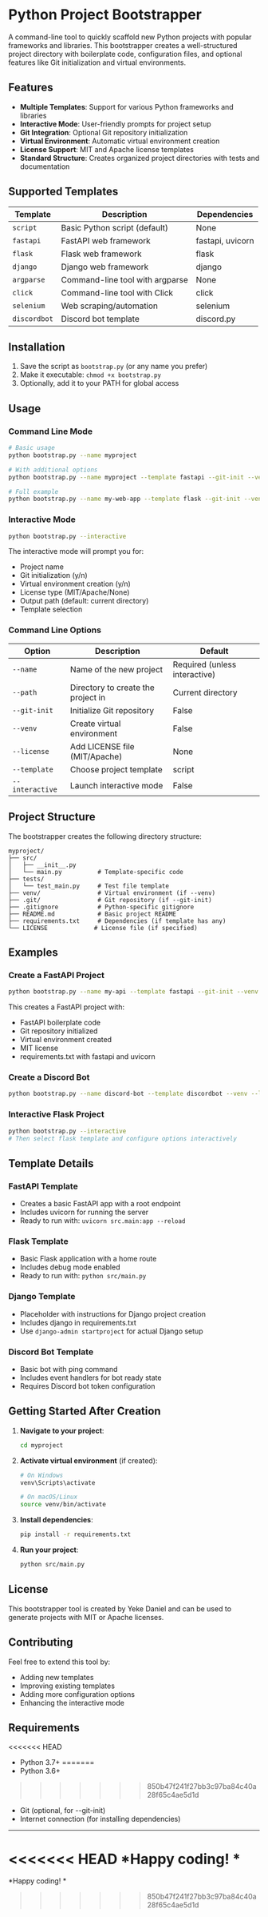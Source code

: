 # Python Project Bootstrapper

A command-line tool to quickly scaffold new Python projects with popular frameworks and libraries. This bootstrapper creates a well-structured project directory with boilerplate code, configuration files, and optional features like Git initialization and virtual environments.

## Features

- **Multiple Templates**: Support for various Python frameworks and libraries
- **Interactive Mode**: User-friendly prompts for project setup
- **Git Integration**: Optional Git repository initialization
- **Virtual Environment**: Automatic virtual environment creation
- **License Support**: MIT and Apache license templates
- **Standard Structure**: Creates organized project directories with tests and documentation

## Supported Templates

| Template | Description | Dependencies |
|----------|-------------|--------------|
| `script` | Basic Python script (default) | None |
| `fastapi` | FastAPI web framework | fastapi, uvicorn |
| `flask` | Flask web framework | flask |
| `django` | Django web framework | django |
| `argparse` | Command-line tool with argparse | None |
| `click` | Command-line tool with Click | click |
| `selenium` | Web scraping/automation | selenium |
| `discordbot` | Discord bot template | discord.py |

## Installation

1. Save the script as `bootstrap.py` (or any name you prefer)
2. Make it executable: `chmod +x bootstrap.py`
3. Optionally, add it to your PATH for global access

## Usage

### Command Line Mode

```bash
# Basic usage
python bootstrap.py --name myproject

# With additional options
python bootstrap.py --name myproject --template fastapi --git-init --venv --license MIT --path ~/projects

# Full example
python bootstrap.py --name my-web-app --template flask --git-init --venv --license Apache --path ./projects
```

### Interactive Mode

```bash
python bootstrap.py --interactive
```

The interactive mode will prompt you for:
- Project name
- Git initialization (y/n)
- Virtual environment creation (y/n)
- License type (MIT/Apache/None)
- Output path (default: current directory)
- Template selection

### Command Line Options

| Option | Description | Default |
|--------|-------------|---------|
| `--name` | Name of the new project | Required (unless interactive) |
| `--path` | Directory to create the project in | Current directory |
| `--git-init` | Initialize Git repository | False |
| `--venv` | Create virtual environment | False |
| `--license` | Add LICENSE file (MIT/Apache) | None |
| `--template` | Choose project template | script |
| `--interactive` | Launch interactive mode | False |

## Project Structure

The bootstrapper creates the following directory structure:

```
myproject/
├── src/
│   ├── __init__.py
│   └── main.py          # Template-specific code
├── tests/
│   └── test_main.py     # Test file template
├── venv/                # Virtual environment (if --venv)
├── .git/                # Git repository (if --git-init)
├── .gitignore           # Python-specific gitignore
├── README.md            # Basic project README
├── requirements.txt     # Dependencies (if template has any)
└── LICENSE             # License file (if specified)
```

## Examples

### Create a FastAPI Project

```bash
python bootstrap.py --name my-api --template fastapi --git-init --venv --license MIT
```

This creates a FastAPI project with:
- FastAPI boilerplate code
- Git repository initialized
- Virtual environment created
- MIT license
- requirements.txt with fastapi and uvicorn

### Create a Discord Bot

```bash
python bootstrap.py --name discord-bot --template discordbot --venv --license Apache
```

### Interactive Flask Project

```bash
python bootstrap.py --interactive
# Then select flask template and configure options interactively
```

## Template Details

### FastAPI Template
- Creates a basic FastAPI app with a root endpoint
- Includes uvicorn for running the server
- Ready to run with: `uvicorn src.main:app --reload`

### Flask Template
- Basic Flask application with a home route
- Includes debug mode enabled
- Ready to run with: `python src/main.py`

### Django Template
- Placeholder with instructions for Django project creation
- Includes django in requirements.txt
- Use `django-admin startproject` for actual Django setup

### Discord Bot Template
- Basic bot with ping command
- Includes event handlers for bot ready state
- Requires Discord bot token configuration

## Getting Started After Creation

1. **Navigate to your project**:
   ```bash
   cd myproject
   ```

2. **Activate virtual environment** (if created):
   ```bash
   # On Windows
   venv\Scripts\activate
   
   # On macOS/Linux
   source venv/bin/activate
   ```

3. **Install dependencies**:
   ```bash
   pip install -r requirements.txt
   ```

4. **Run your project**:
   ```bash
   python src/main.py
   ```

## License

This bootstrapper tool is created by Yeke Daniel and can be used to generate projects with MIT or Apache licenses.

## Contributing

Feel free to extend this tool by:
- Adding new templates
- Improving existing templates
- Adding more configuration options
- Enhancing the interactive mode

## Requirements

<<<<<<< HEAD
- Python 3.7+
=======
- Python 3.6+
>>>>>>> 850b47f241f27bb3c97ba84c40a28f65c4ae5d1d
- Git (optional, for --git-init)
- Internet connection (for installing dependencies)

---

<<<<<<< HEAD
*Happy coding! *
=======
*Happy coding! *
>>>>>>> 850b47f241f27bb3c97ba84c40a28f65c4ae5d1d
